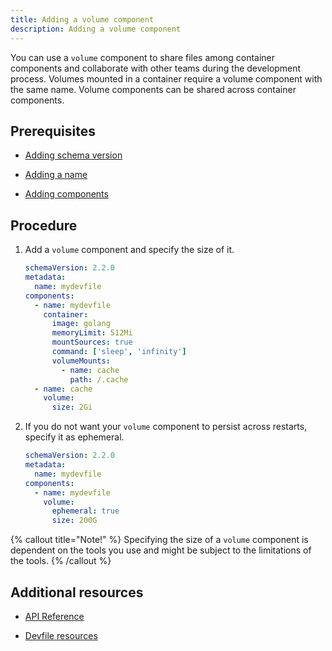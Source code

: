 ```yaml
---
title: Adding a volume component
description: Adding a volume component
---
```


You can use a `volume` component to share files among container
components and collaborate with other teams during the development
process. Volumes mounted in a container require a volume component
with the same name. Volume components can be shared across
container components.

## Prerequisites

- [Adding schema version](./versions)

- [Adding a name](./metadata)

- [Adding components](./adding-components)

## Procedure

1. Add a `volume` component and specify the size of it.

    ```yaml {% title="Minimal volume example" filename="devfile.yaml" %}
    schemaVersion: 2.2.0
    metadata:
      name: mydevfile
    components:
      - name: mydevfile
        container:
          image: golang
          memoryLimit: 512Mi
          mountSources: true
          command: ['sleep', 'infinity']
          volumeMounts:
            - name: cache
              path: /.cache
      - name: cache
        volume:
          size: 2Gi
    ```

2. If you do not want your `volume` component to persist across
    restarts, specify it as ephemeral.

    ```yaml {% title="Ephemeral volume example" filename="devfile.yaml" %}
    schemaVersion: 2.2.0
    metadata:
      name: mydevfile
    components:
      - name: mydevfile
        volume:
          ephemeral: true
          size: 200G
    ```

{% callout title="Note!" %}
Specifying the size of a `volume` component is dependent on the tools you use and might be subject to the limitations of the tools.
{% /callout %}

## Additional resources

- [API Reference](./devfile-schema)

- [Devfile resources](./resources)
